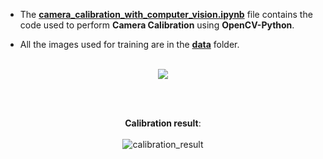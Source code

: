 - The [**camera_calibration_with_computer_vision.ipynb**](https://github.com/mohitr7/python-ML/blob/master/camera-calibration-with-opencv-python/camera_calibration_with_computer_vision.ipynb) file contains the code used to perform **Camera Calibration** using **OpenCV-Python**.


- All the images used for training are in the [**data**](https://github.com/mohitr7/python-ML/tree/master/camera-calibration-with-opencv-python/data) folder.
<br><br>
<p align="center">
<img src="https://raw.githubusercontent.com/mohitr7/python-ML/master/images/camera_calibration.png"> 
</p> <br><br>

<p align="center"><strong>Calibration result</strong>:  <br><br>
<img src="https://raw.githubusercontent.com/mohitr7/python-ML/master/camera-calibration-with-opencv-python/data/calibresult.png" alt="calibration_result"> 
</p> <br><br>

